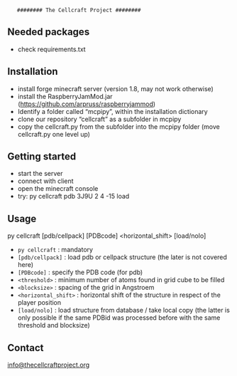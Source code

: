        ######## The Cellcraft Project ########

## Needed packages

- check requirements.txt

## Installation
- install forge minecraft server (version 1.8, may not work otherwise)
- install the RaspberryJamMod.jar (https://github.com/arpruss/raspberryjammod)
- Identify a folder called “mcpipy”, within the installation dictionary
- clone our repository “cellcraft” as a subfolder in mcpipy
- copy the cellcraft.py from the subfolder into the mcpipy folder (move cellcraft.py one level up)

## Getting started
- start the server
- connect with client
- open the minecraft console
- try: py cellcraft pdb 3J9U 2 4 -15 load

## Usage
  py cellcraft [pdb/cellpack] [PDBcode] <threshold> <blocksize> <horizontal_shift> [load/nolo]
- `py cellcraft` : mandatory
- `[pdb/cellpack]` : load pdb or cellpack structure (the later is not covered here)
- `[PDBcode]` : specify the PDB code (for pdb)
- `<threshold>` : minimum number of atoms found in grid cube to be filled
- `<blocksize>` : spacing of the grid in Angstroem
- `<horizontal_shift>` : horizontal shift of the structure in respect of the player position
- `[load/nolo]` :  load structure from database / take local copy
  (the latter is only possible if the same PDBid was processed before with the same threshold and blocksize)


## Contact
info@thecellcraftproject.org
